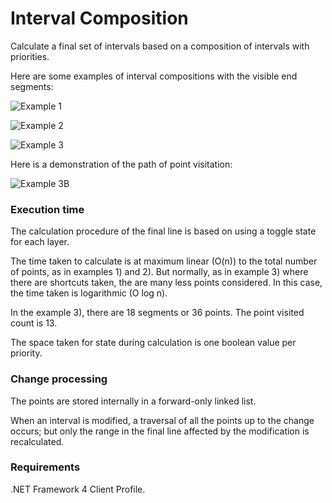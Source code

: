 # Interval Composition
Calculate a final set of intervals based on a composition of intervals with priorities.

Here are some examples of interval compositions with the visible end segments:
    
![Example 1](https://github.com/pedroos/pedroos.github.io/blob/master/layered_intervals_svg_1.svg "Example 1")

![Example 2](https://github.com/pedroos/pedroos.github.io/blob/master/layered_intervals_svg_2.svg "Example 2")

![Example 3](https://github.com/pedroos/pedroos.github.io/blob/master/layered_intervals_svg_4.svg "Example 3")

Here is a demonstration of the path of point visitation:

![Example 3B](https://github.com/pedroos/pedroos.github.io/blob/master/layered_intervals_svg_4b.svg "Example 3B")

### Execution time

The calculation procedure of the final line is based on using a toggle state for each layer.

The time taken to calculate is at maximum linear (O(n)) to the total number of points, as in examples 1) and 2). But normally, as in example 3) where there are shortcuts taken, the are many less points considered. In this case, the time taken is logarithmic (O log n).

In the example 3), there are 18 segments or 36 points. The point visited count is 13.

The space taken for state during calculation is one boolean value per priority.

### Change processing

The points are stored internally in a forward-only linked list.

When an interval is modified, a traversal of all the points up to the change occurs; but only the range in the final line affected by the modification is recalculated.

### Requirements

.NET Framework 4 Client Profile.
